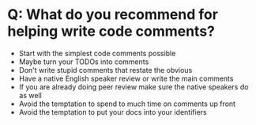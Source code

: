 # Q: What do you recommend for helping write code comments?

* Start with the simplest code comments possible
* Maybe turn your TODOs into comments
* Don't write stupid comments that restate the obvious
* Have a native English speaker review or write the main comments
* If you are already doing peer review make sure the native speakers do as well
* Avoid the temptation to spend to much time on comments up front
* Avoid the temptation to put your docs into your identifiers
